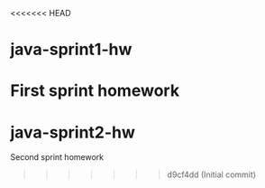 <<<<<<< HEAD
# java-sprint1-hw
First sprint homework
=======
# java-sprint2-hw
Second sprint homework
>>>>>>> d9cf4dd (Initial commit)
